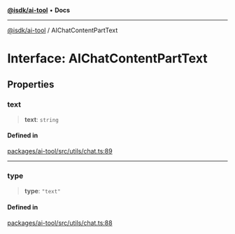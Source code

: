 [**@isdk/ai-tool**](../README.md) • **Docs**

***

[@isdk/ai-tool](../globals.md) / AIChatContentPartText

# Interface: AIChatContentPartText

## Properties

### text

> **text**: `string`

#### Defined in

[packages/ai-tool/src/utils/chat.ts:89](https://github.com/isdk/ai-tool.js/blob/37ada542a786fbbc770f2d61beb564f6e603941d/src/utils/chat.ts#L89)

***

### type

> **type**: `"text"`

#### Defined in

[packages/ai-tool/src/utils/chat.ts:88](https://github.com/isdk/ai-tool.js/blob/37ada542a786fbbc770f2d61beb564f6e603941d/src/utils/chat.ts#L88)
